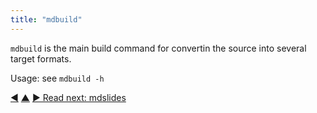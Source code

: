 ```yaml
---
title: "mdbuild"
---
```




`mdbuild` is the main build command for convertin the source into several target formats.

Usage: see `mdbuild -h`




<div class="bottom-nav">
<a href="makefile-and-temp-folder.html" title="Back to: Makefile and Tempfolder">◀</a> <a href="commands.html" title="Up: Commands">▲</a> <a href="mdslides.html" title="Read next: mdslides">▶ Read next: mdslides</a>
</div>


<script type="text/javascript">
Mousetrap.bind('g n', function() {
    window.location.href = 'mdslides.html';
    return false;
});
</script>

